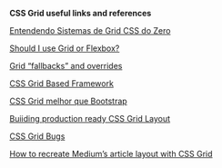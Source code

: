 __CSS Grid useful links and references__

[Entendendo Sistemas de Grid CSS do Zero ](https://tableless.com.br/entendendo-sistemas-de-grid-css-do-zero/)

[Should I use Grid or Flexbox?](
https://rachelandrew.co.uk/archives/2016/03/30/should-i-use-grid-or-flexbox/)

[Grid “fallbacks” and overrides](https://rachelandrew.co.uk/css/cheatsheets/grid-fallbacks)

[CSS Grid Based Framework](https://rachelandrew.co.uk/archives/2017/07/01/you-do-not-need-a-css-grid-based-grid-system/)

[CSS Grid melhor que Bootstrap](http://desenvolvimentoparaweb.com/css/css-grid-melhor-que-bootstrap/)

[Buiiding production ready CSS Grid Layout](https://www.smashingmagazine.com/2017/06/building-production-ready-css-grid-layout/)

[CSS Grid Bugs](https://github.com/rachelandrew/gridbugs)

[How to recreate Medium’s article layout with CSS Grid](https://medium.freecodecamp.org/how-to-recreate-mediums-article-layout-with-css-grid-b4608792bad1)
